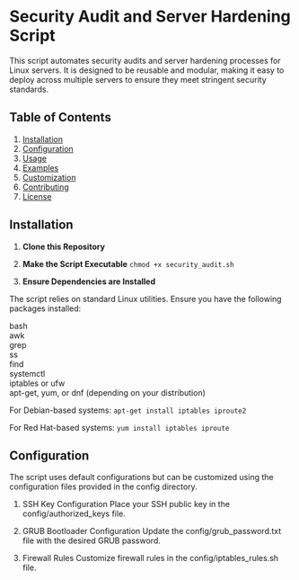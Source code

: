 # Security Audit and Server Hardening Script

This script automates security audits and server hardening processes for Linux servers. It is designed to be reusable and modular, making it easy to deploy across multiple servers to ensure they meet stringent security standards.

## Table of Contents
1. [Installation](#installation)
2. [Configuration](#configuration)
3. [Usage](#usage)
4. [Examples](#examples)
5. [Customization](#customization)
6. [Contributing](#contributing)
7. [License](#license)

## Installation

1. **Clone this Repository**

2. **Make the Script Executable**
`chmod +x security_audit.sh
`

3. **Ensure Dependencies are Installed**

The script relies on standard Linux utilities. Ensure you have the following packages installed:

 bash  
 awk  
 grep  
 ss  
 find  
 systemctl  
 iptables or ufw  
 apt-get, yum, or dnf (depending on your distribution)  

For Debian-based systems:
`
apt-get install iptables iproute2
`

For Red Hat-based systems:
`
yum install iptables iproute
`
## Configuration
The script uses default configurations but can be customized using the configuration files provided in the config directory.

1. SSH Key Configuration
Place your SSH public key in the config/authorized_keys file.

2. GRUB Bootloader Configuration
Update the config/grub_password.txt file with the desired GRUB password.

3. Firewall Rules
Customize firewall rules in the config/iptables_rules.sh file.
